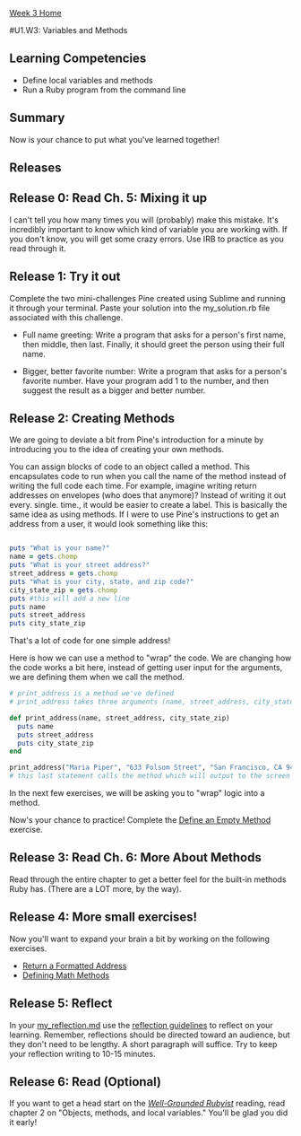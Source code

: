 [Week 3 Home](../)

#U1.W3: Variables and Methods

## Learning Competencies
- Define local variables and methods
- Run a Ruby program from the command line

## Summary
Now is your chance to put what you've learned together!

## Releases

## Release 0: Read Ch. 5: Mixing it up
I can't tell you how many times you will (probably) make this mistake. It's incredibly important to know which kind of variable you are working with. If you don't know, you will get some crazy errors. Use IRB to practice as you read through it.

## Release 1: Try it out
Complete the two mini-challenges Pine created using Sublime and running it through your terminal. Paste your solution into the my_solution.rb file associated with this challenge.

- Full name greeting: Write a program that asks for a person's first name, then middle, then last. Finally, it should greet the person using their full name.

- Bigger, better favorite number: Write a program that asks for a person's favorite number. Have your program add 1 to the number, and then suggest the result as a bigger and better number.

## Release 2: Creating Methods
We are going to deviate a bit from Pine's introduction for a minute by introducing you to the idea of creating your own methods.

You can assign blocks of code to an object called a method. This encapsulates code to run when you call the name of the method instead of writing the full code each time. For example, imagine writing return addresses on envelopes (who does that anymore)? Instead of writing it out every. single. time., it would be easier to create a label. This is basically the same idea as using methods. If I were to use Pine's instructions to get an address from a user, it would look something like this:

```ruby

puts "What is your name?"
name = gets.chomp
puts "What is your street address?"
street_address = gets.chomp
puts "What is your city, state, and zip code?"
city_state_zip = gets.chomp
puts #this will add a new line
puts name
puts street_address
puts city_state_zip

```

That's a lot of code for one simple address!

Here is how we can use a method to "wrap" the code. We are changing how the code works a bit here, instead of getting user input for the arguments, we are defining them when we call the method.

```ruby
# print_address is a method we've defined
# print_address takes three arguments (name, street_address, city_state_zip)

def print_address(name, street_address, city_state_zip)
  puts name
  puts street_address
  puts city_state_zip
end

print_address("Maria Piper", "633 Folsom Street", "San Francisco, CA 94107")
# this last statement calls the method which will output to the screen

```

In the next few exercises, we will be asking you to "wrap" logic into a method.

Now's your chance to practice! Complete the [Define an Empty Method](../exercises/4-defining-method) exercise.

## Release 3: Read Ch. 6: More About Methods
Read through the entire chapter to get a better feel for the built-in methods Ruby has. (There are a LOT more, by the way).

## Release 4: More small exercises!
Now you'll want to expand your brain a bit by working on the following exercises.

- [Return a Formatted Address](../exercises/5-format-address)
- [Defining Math Methods](../exercises/6-math-methods)

## Release 5: Reflect
In your [my_reflection.md](my_reflection.md) use the [reflection guidelines](https://github.com/Devbootcamp/phase-0-handbook/blob/master/coding-references/reflection-guidelines.md) to reflect on your learning. Remember, reflections should be directed toward an audience, but they don't need to be lengthy. A short paragraph will suffice. Try to keep your reflection writing to 10-15 minutes.

## Release 6: Read (Optional)
If you want to get a head start on the [*Well-Grounded Rubyist*](../Well-Grounded-Rubyist.md) reading, read chapter 2 on "Objects, methods, and local variables." You'll be glad you did it early!